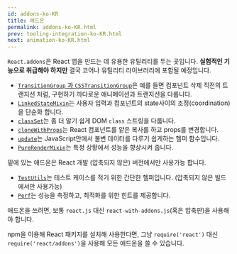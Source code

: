 ```yaml
---
id: addons-ko-KR
title: 애드온
permalink: addons-ko-KR.html
prev: tooling-integration-ko-KR.html
next: animation-ko-KR.html
---
```


`React.addons`은 React 앱을 만드는 데 유용한 유틸리티를 두는 곳입니다. **실험적인 기능으로 취급해야 하지만** 결국 코어나 유틸리티 라이브러리에 포함될 예정입니다.

- [`TransitionGroup` 과 `CSSTransitionGroup`](animation-ko-KR.html)은 예를 들면 컴포넌트 삭제 직전의 트랜지션 처럼, 구현하기 까다로운 애니메이션과 트랜지션을 다룹니다.
- [`LinkedStateMixin`](two-way-binding-helpers-ko-KR.html)는 사용자 입력과 컴포넌트의 state사이의 조정(coordination)을 단순화 합니다.
- [`classSet`](class-name-manipulation-ko-KR.html)는 좀 더 알기 쉽게 DOM `class` 스트링을 다룹니다.
- [`cloneWithProps`](clone-with-props-ko-KR.html)는 React 컴포넌트를 얕은 복사를 하고 props를 변경합니다.
- [`update`](update-ko-KR.html)는 JavaScript안에서 불변 데이터를 다루기 쉽게하는 헬퍼 함수입니다.
- [`PureRenderMixin`](pure-render-mixin-ko-KR.html)는 특정 상황에서 성능을 향상시켜 줍니다.

밑에 있는 애드온은 React 개발 (압축되지 않은) 버전에서만 사용가능 합니다.

- [`TestUtils`](test-utils-ko-KR.html)는 테스트 케이스를 적기 위한 간단한 헬퍼입니다. (압축되지 않은 빌드에서만 사용가능)
- [`Perf`](perf-ko-KR.html)는 성능을 측정하고, 최적화를 위한 힌트를 제공합니다.

애드온을 쓰려면, 보통 `react.js` 대신 `react-with-addons.js`(혹은 압축판)을 사용해야 합니다.

npm을 이용해 React 패키지를 설치해 사용한다면, 그냥 `require('react')` 대신 `require('react/addons')`을 사용해 모든 애드온을 쓸 수 있습니다.
